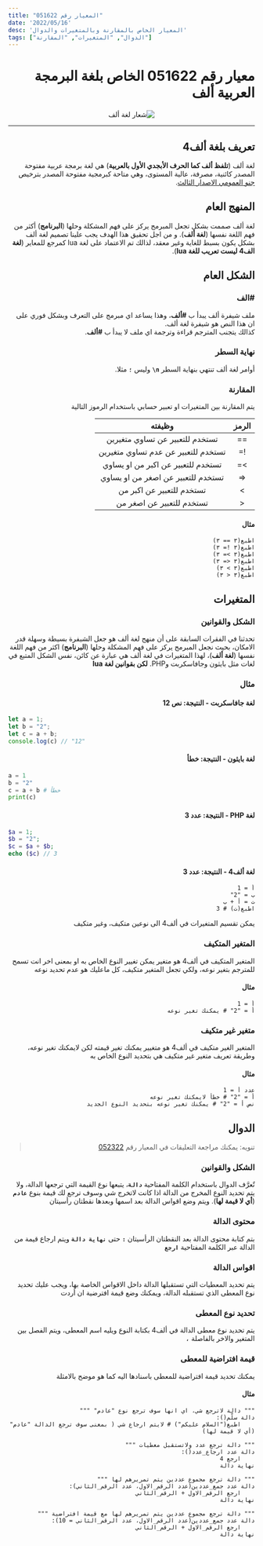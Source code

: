 ```yaml
---
title: "المعيار رقم 051622"
date: '2022/05/16'
desc: 'المعيار الخاص بالمقارنة وبالمتغيرات والدوال'
tags: ["الدوال", "المتغيرات", "المقارنة"]
---
```


<div dir="rtl">

# معيار رقم 051622 الخاص بلغة البرمجة العربية ألف

<center>
<img alt="شعار لغة ألف" src="https://avatars.githubusercontent.com/alifcommunity" />
</center>

---

## تعريف بلغة ألف4
لغة ألف (**تلفظ ألف كما الحرف الأبجدي الأول بالعربية**) هي لغة برمجة عربية مفتوحة المصدر كائنية، مصرفة، عالية المستوى، وهي متاحة كبرمجية مفتوحة المصدر بترخيص [جنو العمومي الاصدار الثالث](https://www.gnu.org/licenses/gpl-3.0.en.html).


## المنهج العام
لغة ألف صممت بشكل تجعل المبرمج يركز على فهم المشكلة وحلها (**البرنامج**) أكثر من  فهم اللغة نفسها (**لغة ألف**). و من اجل تحقيق هذا الهدف يجب علينا تصميم لغة ألف بشكل يكون بسبط للغاية وغير معقد، لذالك تم الاعتماد على لغة lua كمرجع للمعاير (**لغة الف4 ليست تعريب للغة lua**).


## الشكل العام
### **\#الف**
ملف شيفرة ألف يبدأ ب **\#ألف**، وهذا يساعد اي مبرمج على التعرف وبشكل فوري على ان هذا النص هو شيفرة لغة ألف.
<br>كذالك يتجنب المترجم قراءة وترجمة اي ملف لا يبدأ ب **\#ألف**.

### **نهاية السطر**
<!-- > هي **`\n`** وليست **`n\`** تم كتابتها هكذ ليسهل قرائتها -->

أوامر لغة ألف تنتهي بنهاية السطر **`n\`** وليس **`؛`** مثلا.

### **المقارنة**
يتم المقارنة بين المتغيرات او تعبير حسابي باستخدام الرموز التالية

| الرمز | وظيفته |
|:---:|:---:|
| ==  |تستخدم للتعبير عن تساوي متغيرين|
| !=  |تستخدم للتعبير عن عدم تساوي متغيرين|
|  >= |تستخدم للتعبير عن اكبر من او يساوي|
| <=  |تستخدم للتعبير عن اصغر من او يساوي|
|  >  |تستخدم للتعبير عن اكبر من|
|  <  |تستخدم للتعبير عن اصغر من|


#### **مثال**

```ألف
اطبع(٣ == ٣)
اطبع(٣ != ٣)
اطبع(٣ >= ٣)
اطبع(٣ <= ٣)
اطبع(٣ > ٣)
اطبع(٣ < ٣)
```

## المتغيرات
### **الشكل والقوانين**
تحدثنا في الفقرات السابقة على أن منهج لغة ألف هو جعل الشيفرة بسيطة وسهلة قدر الامكان، بحيث نجعل المبرمج يركز على فهم المشكلة وحلها (**البرنامج**) اكثر من فهم اللغة نفسها (**لغة ألف**)، لهذا المتغيرات في لغة ألف هي عبارة عن كائن، نفس الشكل المتبع في لغات مثل بايثون وجافاسكربت وPHP. **لكن بقوانين لغة lua**

### **مثال**
#### **لغة جافاسكربت - النتيجة: نص 12**

<div dir="ltr">

```js
let a = 1;
let b = "2";
let c = a + b;
console.log(c) // "12"
```
</div>


#### **لغة بايثون - النتيجة: خطأ**

<div dir="ltr">

```python
a = 1
b = "2"
c = a + b # خطأ
print(c)
```
</div>

#### **لغة PHP - النتيجة: عدد 3**

<div dir="ltr">

```php
$a = 1;
$b = "2";
$c = $a + $b;
echo ($c) // 3
```
</div>

#### **لغة ألف4 - النتيجة: عدد 3**

```ألف4
أ = 1
ب = "2"
ت = أ + ب
اطبع(ت) # 3
```

يمكن تقسيم المتغيرات في ألف4 الى نوعين متكيف، وغير متكيف

### المتغير المتكيف
المتغير المتكيف في ألف4 هو متغير يمكن تغيير النوع الخاص به او بمعنى اخر انت تسمح للمترجم بتغير نوعه، ولكي تجعل المتغير متكيف، كل ماعليك هو عدم تحديد نوعه

#### مثال
```ألف4
أ = 1
أ = "2" # يمكنك تغير نوعه
```

### متغير غير متكيف
المتغير الغير متكيف في ألف4 هو متغيير يمكنك تغير قيمته لكن لايمكنك تغير نوعه، وطريقة تعريف متغير غير متكيف هي بتحديد النوع الخاص به

#### مثال
```ألف4
عدد أ = 1
أ = "2" # خطأ لايمكنك تغير نوعه
نص أ = "2" # يمكنك تغير نوعه بتحديد النوع الجديد
```

## الدوال
> تنويه: يمكنك مراجعة التعليقات في المعيار رقم [052322](052322.md)
### **الشكل والقوانين**
تٌعرَّف الدوال باستخدام الكلمة المفتاحية **`دالة`**، يتبعها نوع القيمة التي ترجعها الدالة، ولا يتم تحديد النوع المخرج من الدالة اذا كانت لاتخرج شي وسوف ترجع لك قيمة بنوع **`عادم`** (**أي لا قيمة لها**).
ويتم وضع اقواس الدالة بعد اسمها وبعدها نقطتان رأسيتان

### محتوى الدالة

بتم كتابة محتوى الدالة بعد النقطتان الرأسيتان **`:`** حتى **`نهاية دالة`** ويتم ارجاع قيمة من الدالة عبر الكلمة المفتاحية **`ارجع`**

### اقواس الدالة
يتم تحديد المعطيات التي تستقبلها الدالة داخل الاقواس الخاصة بها، ويجب عليك تحديد نوع المعطى الذي تستقبله الدالة، ويمكنك وضع قيمة افترضية ان أردت

### تحديد نوع المعطى
يتم تحديد نوع معطى الدالة في ألف4 بكتابة النوع ويليه اسم المعطى، ويتم الفصل بين المتغير والاخر بالفاصلة **`،`**

### قيمة افتراضية للمعطى
يمكنك تحديد قيمة افتراضية للمعطى باسنادها اليه كما هو موضح بالامثلة

#### مثال
```ألف4
""" دالة لاترجع شي، اي انها سوف ترجع نوع "عادم" """
دالة سلّم():
    اطبع("السلام عليكم") # لايتم ارجاع شي ( بمعنى سوف ترجع الدالة "عادم" (أي لا قيمة لها)

""" دالة ترجع عدد ولاتستقبل معطيات """
دالة عدد ارجاع_عدد():
    ارجع 4
نهاية دالة

""" دالة ترجع مجموع عددين يتم تمريرهم لها """
دالة عدد جمع_عددين(عدد الرقم_الاول، عدد الرقم_الثاني):
    ارجع الرقم_الاول + الرقم_الثاني
نهاية دالة

""" دالة ترجع مجموع عددين يتم تمريرهم لها مع قيمة افتراضية """
دالة عدد جمع_عددين(عدد الرقم_الاول، عدد الرقم_الثاني = 10):
    ارجع الرقم_الاول + الرقم_الثاني
نهاية دالة

```

</div>
